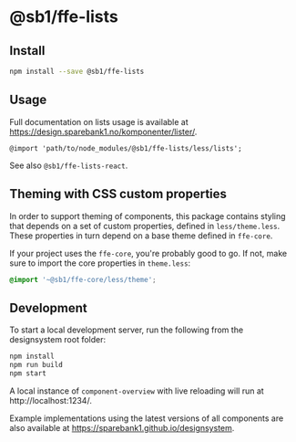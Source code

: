 # @sb1/ffe-lists

## Install

```bash
npm install --save @sb1/ffe-lists
```

## Usage

Full documentation on lists usage is available at https://design.sparebank1.no/komponenter/lister/.

```less
@import 'path/to/node_modules/@sb1/ffe-lists/less/lists';
```

See also `@sb1/ffe-lists-react`.

## Theming with CSS custom properties

In order to support theming of components, this package contains styling that depends on a set of custom properties, defined in `less/theme.less`. These properties in turn depend on a base theme defined in `ffe-core`.

If your project uses the `ffe-core`, you're probably good to go. If not, make sure to import the core properties in `theme.less`:

```css
@import '~@sb1/ffe-core/less/theme';
```

## Development

To start a local development server, run the following from the designsystem root folder:

```bash
npm install
npm run build
npm start
```

A local instance of `component-overview` with live reloading will run at http://localhost:1234/.

Example implementations using the latest versions of all components are also available at https://sparebank1.github.io/designsystem.
